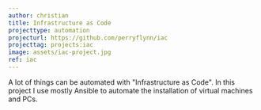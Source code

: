 ```yaml
---
author: christian
title: Infrastructure as Code
projecttype: automation
projecturl: https://github.com/perryflynn/iac
projecttag: projects:iac
image: assets/iac-project.jpg
ref: iac
---
```


A lot of things can be automated with "Infrastructure as Code". In this project I use
mostly Ansible to automate the installation of virtual machines and PCs.
